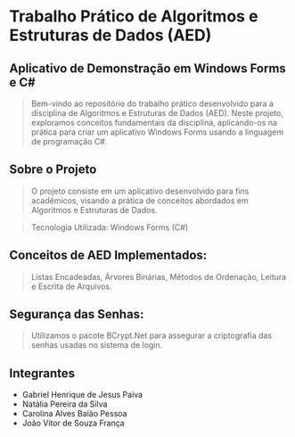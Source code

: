 # Trabalho Prático de Algoritmos e Estruturas de Dados (AED)

## Aplicativo de Demonstração em Windows Forms e C#
> Bem-vindo ao repositório do trabalho prático desenvolvido para a disciplina de Algoritmos e Estruturas de Dados (AED). Neste projeto, exploramos conceitos fundamentais da disciplina, aplicando-os na prática para criar um aplicativo Windows Forms usando a linguagem de programação C#.

## Sobre o Projeto
> O projeto consiste em um aplicativo desenvolvido para fins acadêmicos, visando a prática de conceitos abordados em Algoritmos e Estruturas de Dados.

> Tecnologia Utilizada: Windows Forms (C#)

## Conceitos de AED Implementados:

> Listas Encadeadas, Árvores Binárias, Métodos de Ordenação, Leitura e Escrita de Arquivos.

## Segurança das Senhas:

> Utilizamos o pacote BCrypt.Net para assegurar a criptografia das senhas usadas no sistema de login.

## Integrantes

* Gabriel Henrique de Jesus Paiva
* Natália Pereira da Silva
* Carolina Alves Baião Pessoa
* João Vitor de Souza França
